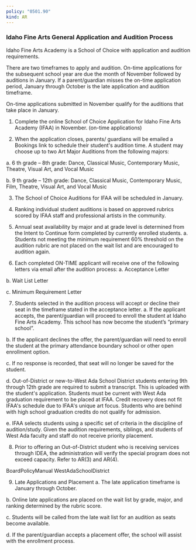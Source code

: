 ```yaml
---
policy: "0501.90"
kind: AR
---
```


### Idaho Fine Arts General Application and Audition Process

Idaho Fine Arts Academy is a School of Choice with application and audition requirements.

There are two timeframes to apply and audition. On-time applications for the subsequent school year are due the
month of November followed by auditions in January. If a parent/guardian misses the on-time application period,
January through October is the late application and audition timeframe.

On-time applications submitted in November qualify for the auditions that take place in January.


1. Complete the online School of Choice Application for Idaho Fine Arts Academy (IFAA) in November. (on-time
applications)


2. When the application closes, parents/ guardians will be emailed a Bookings link to schedule their
student's audition time. A student may choose up to two Art Major Auditions from the following majors:


a. 6 th grade – 8th grade: Dance, Classical Music, Contemporary Music, Theatre, Visual Art, and Vocal Music


b. 9 th grade – 12th grade: Dance, Classical Music, Contemporary Music, Film, Theatre, Visual Art, and Vocal
Music


3. The School of Choice Auditions for IFAA will be scheduled in January.


4. Ranking individual student auditions is based on approved rubrics scored by IFAA staff and professional artists
in the community.


5. Annual seat availability by major and at grade level is determined from the Intent to Continue form completed
by currently enrolled students.
a. Students not meeting the minimum requirement 60% threshold on the audition rubric are not placed on
the wait list and are encouraged to audition again.


6. Each completed ON-TIME applicant will receive one of the following letters via email after the audition
process:
a. Acceptance Letter


b. Wait List Letter


c. Minimum Requirement Letter


7. Students selected in the audition process will accept or decline their seat in the timeframe stated in the
acceptance letter.
a. If the applicant accepts, the parent/guardian will proceed to enroll the student at Idaho Fine Arts
Academy. This school has now become the student’s “primary school”.


b. If the applicant declines the offer, the parent/guardian will need to enroll the student at the primary
attendance boundary school or other open enrollment option.


c. If no response is recorded, that seat will no longer be saved for the student.


d. Out-of-District or new-to-West Ada School District students entering 9th through 12th grade are
required to submit a transcript. This is uploaded with the student's application. Students must be current
with West Ada graduation requirement to be placed at IFAA. Credit recovery does not fit IFAA's
schedule due to IFAA's unique art focus. Students who are behind with high school graduation credits do
not qualify for admission.


e. IFAA selects students using a specific set of criteria in the discipline of audition/study. Given the
audition requirements, siblings, and students of West Ada faculty and staff do not receive priority
placement.


8. Prior to offering an Out-of-District student who is receiving services through IDEA, the administration will
verify the special program does not exceed capacity. Refer to AR(3) and AR(4).


BoardPolicyManual
WestAdaSchoolDistrict



9. Late Applications and Placement
a. The late application timeframe is January through October.


b. Online late applications are placed on the wait list by grade, major, and ranking determined by the rubric
score.


c. Students will be called from the late wait list for an audition as seats become available.


d. If the parent/guardian accepts a placement offer, the school will assist with the enrollment process.
